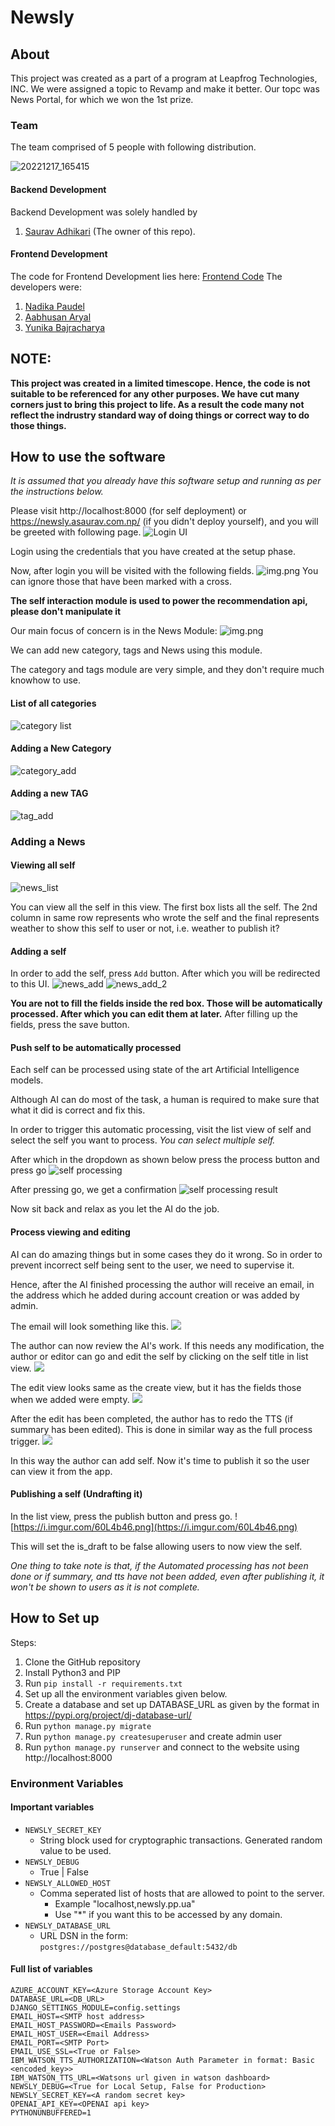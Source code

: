 # Newsly

## About
This project was created as a part of a program at Leapfrog Technologies, INC. We were assigned a topic to Revamp and make it better. Our topc was News Portal, for which we won the 1st prize. 

### Team
The team comprised of 5 people with following distribution.

![20221217_165415](https://user-images.githubusercontent.com/69170305/208281465-fc149d82-ce9e-4569-a670-1b3d97d85071.jpg)

#### Backend Development
Backend Development was solely handled by
1. [Saurav Adhikari](https://github.com/ErSauravAdhikari/) (The owner of this repo). 

#### Frontend Development
The code for Frontend Development lies here: [Frontend Code](https://github.com/nadika18/Newsly_frontend/)
The developers were:
1. [Nadika Paudel](https://github.com/Nadika18)
2. [Aabhusan Aryal](https://github.com/aabhusanaryal)
3. [Yunika Bajracharya](https://github.com/Yunika-Bajracharya)

## NOTE:
**This project was created in a limited timescope. Hence, the code is not suitable to be referenced for any other purposes. We have cut many corners just to bring this project to life. As a result the code many not reflect the indrustry standard way of doing things or correct way to do those things.**

## How to use the software
*It is assumed that you already have this software setup and running as per the instructions below.*

Please visit http://localhost:8000 (for self deployment) or https://newsly.asaurav.com.np/ (if you didn't deploy yourself), and you will be greeted with following page.
![Login UI](https://i.imgur.com/Ix0PnkD.png)

Login using the credentials that you have created at the setup phase.

Now, after login you will be visited with the following fields.
![img.png](newsly/static/docs/img.png)
You can ignore those that have been marked with a cross.

**The self interaction module is used to power the recommendation api, please don't manipulate it**

Our main focus of concern is in the News Module:
![img.png](newsly/static/docs/img_2.png)

We can add new category, tags and News using this module. 

The category and tags module are very simple, and they don't require much knowhow to use.
#### List of all categories
![category list](https://i.imgur.com/71iuXGC.png)

#### Adding a New Category
![category_add](https://i.imgur.com/c1lc9GF.png)

#### Adding a new TAG
![tag_add](https://i.imgur.com/7TXmqef.png)

### Adding a News
#### Viewing all self
![news_list](https://i.imgur.com/VEOXxsu.png)

You can view all the self in this view. The first box lists all the self. The 2nd column in same row represents who wrote the self and the final represents weather to show this self to user or not, i.e. weather to publish it?

#### Adding a self
In order to add the self, press `Add` button. After which you will be redirected to this UI.
![news_add](https://i.imgur.com/7XwVRVl.png)
![news_add_2](https://i.imgur.com/RTidB7Q.png)

**You are not to fill the fields inside the red box. Those will be automatically processed. After which you can edit them at later.**
After filling up the fields, press the save button.  

#### Push self to be automatically processed
Each self can be processed using state of the art Artificial Intelligence models.

Although AI can do most of the task, a human is required to make sure that what it did is correct and fix this. 

In order to trigger this automatic processing, visit the list view of self and select the self you want to process.
_You can select multiple self._

After which in the dropdown as shown below press the process button and press go
![self processing](https://i.imgur.com/fI9ly5C.png)

After pressing go, we get a confirmation
![self processing result](https://i.imgur.com/SLJuCxP.png)

Now sit back and relax as you let the AI do the job.

#### Process viewing and editing
AI can do amazing things but in some cases they do it wrong. So in order to prevent incorrect self being sent to the user, we need to supervise it.

Hence, after the AI finished processing the author will receive an email, in the address which he added during account creation or was added by admin.

The email will look something like this.
![](https://i.imgur.com/KXEFcAU.png)

The author can now review the AI's work. If this needs any modification, the author or editor can go and edit the self by clicking on the self title in list view.
![](https://i.imgur.com/7OuVQpw.png)

The edit view looks same as the create view, but it has the fields those when we added were empty.
![](https://i.imgur.com/Du40p44.png)

After the edit has been completed, the author has to redo the TTS (if summary has been edited). This is done in similar way as the full process trigger.
![](https://i.imgur.com/mFiL1S9.png)

In this way the author can add self. Now it's time to publish it so the user can view it from the app.

#### Publishing a self (Undrafting it)
In the list view, press the publish button and press go.
![https://i.imgur.com/60L4b46.png](https://i.imgur.com/60L4b46.png)

This will set the is_draft to be false allowing users to now view the self.

_One thing to take note is that, if the Automated processing has not been done or if summary, and tts have not been added, even after publishing it, it won't be shown to users as it is not complete._

## How to Set up
Steps:
1. Clone the GitHub repository
2. Install Python3 and PIP
3. Run `pip install -r requirements.txt`
4. Set up all the environment variables given below.
5. Create a database and set up DATABASE_URL as given by the format in https://pypi.org/project/dj-database-url/
6. Run `python manage.py migrate`
7. Run `python manage.py createsuperuser` and create admin user
8. Run `python manage.py runserver` and connect to the website using http://localhost:8000

### Environment Variables
#### Important variables
- `NEWSLY_SECRET_KEY`
  - String block used for cryptographic transactions. Generated random value to be used. 
- `NEWSLY_DEBUG`
  - True | False
- `NEWSLY_ALLOWED_HOST`
  - Comma seperated list of hosts that are allowed to point to the server. 
    - Example "localhost,newsly.pp.ua"
    - Use "*" if you want this to be accessed by any domain. 
- `NEWSLY_DATABASE_URL`
  - URL DSN in the form: `postgres://postgres@database_default:5432/db
`
#### Full list of variables
```dotenv
AZURE_ACCOUNT_KEY=<Azure Storage Account Key> 
DATABASE_URL=<DB_URL>
DJANGO_SETTINGS_MODULE=config.settings
EMAIL_HOST=<SMTP host address>
EMAIL_HOST_PASSWORD=<Emails Password>
EMAIL_HOST_USER=<Email Address>
EMAIL_PORT=<SMTP Port>
EMAIL_USE_SSL=<True or False>
IBM_WATSON_TTS_AUTHORIZATION=<Watson Auth Parameter in format: Basic <encoded_key>>
IBM_WATSON_TTS_URL=<Watsons url given in watson dashboard>
NEWSLY_DEBUG=<True for Local Setup, False for Production>
NEWSLY_SECRET_KEY=<A random secret key>
OPENAI_API_KEY=<OPENAI api key>
PYTHONUNBUFFERED=1
```
